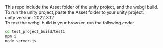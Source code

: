This repo include the Asset folder of the unity project, and the webgl build.<br>
To run the unity project, paste the Asset folder to your unity project.<br>
unity version: 2022.3.12.<br>
To test the webgl build in your browser, run the following code:

```bash
cd test_project_build/test1
npm i
node server.js


